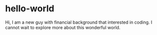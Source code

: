 # hello-world
Hi, I am a new guy with financial background that interested in coding. I cannot wait to explore more about this wonderful world.
